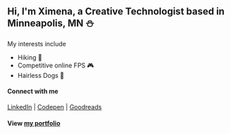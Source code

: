 <a href="https://ximenaandrade/">
<!--   <img src="https://github.com/robertandradejr/robertandradejr/blob/master/img/portfolio.png" /> -->
</a>

## Hi, I'm Ximena, a Creative Technologist based in Minneapolis, MN ⛄

My interests include
- Hiking 🥾
- Competitive online FPS 🎮
- Hairless Dogs 🦭

#### Connect with me 
[LinkedIn](https://www.linkedin.com/in/andradeximena/) | [Codepen](https://codepen.io/abstract_code) | [Goodreads](https://www.goodreads.com/robertoandrade)

#### View [my portfolio](https://robertandradejr.dev/)
